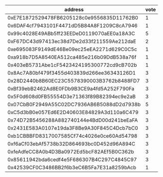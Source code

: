 address|vote|timestamp|signature
---|---|---|---
0xE7E1872529478FB6205128c0e9556835D11762B0|1|1609851404|0x3498d37d7f744807ecc7fc29ac381f3340446a78f6676ba20d70bc5356e6f2f122e9f76f1c7d2447087d65122fd5de76945b41e276b8ecc49e38786cdddcc9971c
0x6DAF4cf7943101F4471dD5B84A8F1209C8cA7946|1|1609851432|0x6305788b84cc751abe464ce29ea3ebd35c678a7fe5f22073fde689d3ff67c3da5707cd6927ca26aa584c02b18cabebf14cff0848f63d0daf6b8ebb4c9283f2b21b
0x99c4028E49ABb5ff23EEDeD0119070aEE0a18A3C|5|1609854374|0xbbc6b73914b61e56db4024386e7304712bf170a6b623c7df3a811f71a01f82324566d22189b02688b5c28e5b4cb06191524bec038d7b8d9b79974a7f036efca91b
0xF67DC43d97413ec38d7De2d33f211559Ae212daE|2|1609861067|0xa75b496891b251327c7c1824b0f8afa7fe68a6aad93257f64c869727944eede52f2a0c10e17e2e3f1d96557d7d3d7a531a3c4f6a4043b2928de5d3fa3c40ea681c
0xe695083F9149dE46Be09ec25eEA2271d629C0C5c|1|1609861626|0x5a3019ba3c979db3bc721a528c1f355e98958601f2925157811499c7777ecb8224c05c9d6621c0cf989f4e0b92bf9ce6145ea47c12fa966e9b5def9bd8f3cf551b
0xa918b7D5A8540EA512ca485e216b09DdB538a76f|1|1609871479|0x1ae7747b4e8271876c41493fe223e0ee9969b1b817b04a206ab3e4d6f83a16312a459143f359c4fa1364c0f2f917ef6ef6bf7e91fd6132c79c5307da93ed52ae1c
0x403eB5731Abe1cF5423424195300772cd9cB702b|1|1609872019|0xe786df7563d8fac658371bb4df956c6c01c8c8263e6bc67f6ddaedbaa6212718404af3210e3e5ed956566aac6a2fb658029c30f3c4f21553d30177af4d844cfe1b
0x8Ac7A80bf479f3455d403839d266ee36343126D1|3|1609872428|0xc60c996148606cbd120ebbc67a04a6bdfcd9b9fb4ae642487cdb1383befbda987fc6356f5ea88e99aa9e879c567361bcd4f885e878d0409b02f83e0ed48da3ac1c
0x28D2440b8B60EC23C5578390003B3762b8488FD7|3|1609872604|0x180f5f79e97ba3e6dc7f52bbccb3ac284f72357b0285b6d62605e9929a12df935991a2ef5ed032548a1887c2c474a3af5935cc24956f295e53c9bf9c2e1ac6811b
0xBf39ebB2462Ad8E0FDb9B3CE9a4fd5A252F790Fa|3|1609877183|0xd072e4232528bcd05c2ff88240cfa513b593791dbb90f2dd266e445791025be40adf2e942ea99d482515610797f02ec0ed803fd0fdb4ca11478897c1224ac3091b
0x5F0d608d0FB55554D3e71363f89B82394ec9e2aB|3|1609878230|0x454caca0c05063366a1ed7c35f88ff14c9236ced0b802b72fe02b3366815e7e00e332e564bb9453061daee1829fc34b370593b927dfb228bc78eba893288d4d11b
0x07CbB0F2949A55C02DC7936AB6B5088dD2d7938b|5|1609896983|0x71f47a37ba1eb41bf321d8be8bcbd0770050930beb4dfdddd790c24f10fb729661ca820e289a77f3d3e6eeee862a4670e4a841aa3433d25fd8f75731e64a8d441c
0xC5d3bB0e057Ed6E2D40603E84829A3d110a6C479|3|1609903409|0x679832de44c967912cffde5f8535a0555bc0df13db4b1a6793b6c79213098a253d067a01c12b5471b7dcda98a6b8751c4208944934221ee74f8eb15fb8d33c241b
0x74D72B5456288A882740144e4BdD00d241beEaFA|3|1609928423|0x47f12b60b54708e0271ff1d5ba1fc6f08b23ddb40f3ba534f7cfeb26b806f47f75150dd0429f5f07ab69dfd2708bc84a8e139c94491ef681996a8c49ddfde7a01b
0x2431E583A0107e19da3F8Be9A30F845C4Dcb7bC0|3|1609936508|0x05d5551273ef043cb26eee307b2c4283075039752b4f17abfb215445191324a91cd303aa970c17e290e4895a076c872316dc23b263fd4a47dfa73471a360568d1b
0xb1CBBBFD8317007585Cf74c4026e0ce60Ad54798|3|1609936518|0xbad6d11f79d5b4309a9c318cd015ced978eb92531e33a1c030ea451532f1394713f9e278b005e6b2e1f69aba82d1ab4e3e159402b578f05a8442ade8d18109421c
0xf6aCf03ebAf5738b32D864693bc0D452d96A894C|3|1609936580|0xdbf49c7262d65d025ca913c9a26872b545715589d10d50faa8be72d7809adc1a2e392fc5c4f8da833e2fd146766a4fb5dd54aa2c13f8170a902c2c8c070086431c
0xfeAdfeCC8A0b4D3Ba0972Ed5bcF82AEf5B0C362b|3|1609936601|0x9ef2ae625de0b85450efe10e1697b01716599c138e3dd1c913566c2625ef9e4e337a02ea84970636b9befaff7949a33309c0606abd689a415cd66168fcdf94531c
0x85611942bda6cedf4e5F686307B4C297C4845C97|3|1609936651|0x31b186862b2f2483077094646afcf3d37d4ac65a67ba81eefbd1646b5842149c7ee348477bb9edf7b23c6ab1b94c0580f33a74b618082b1d8a7e7fd1516e04231c
0x42539CF0C3486BB2f6b3eC6B5Fa7E31a8259bAcb|1|1609937152|0x9f2b99b609a2c546a22c71ede1828c3563c22443071f9d12eb6f3e1eeb10c7a031a29a2ed5b3e086388c3d1f90be327bc6c2598c3ca94d2b42bca6502db75c931c